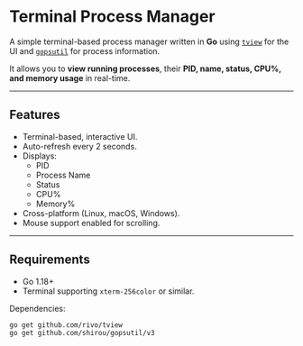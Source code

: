 # Terminal Process Manager

A simple terminal-based process manager written in **Go** using [`tview`](https://github.com/rivo/tview) for the UI and [`gopsutil`](https://github.com/shirou/gopsutil) for process information.

It allows you to **view running processes**, their **PID, name, status, CPU%, and memory usage** in real-time.

---

## Features

- Terminal-based, interactive UI.
- Auto-refresh every 2 seconds.
- Displays:
    - PID
    - Process Name
    - Status
    - CPU%
    - Memory%
- Cross-platform (Linux, macOS, Windows).
- Mouse support enabled for scrolling.

---

## Requirements

- Go 1.18+
- Terminal supporting `xterm-256color` or similar.

Dependencies:

```bash
go get github.com/rivo/tview
go get github.com/shirou/gopsutil/v3
